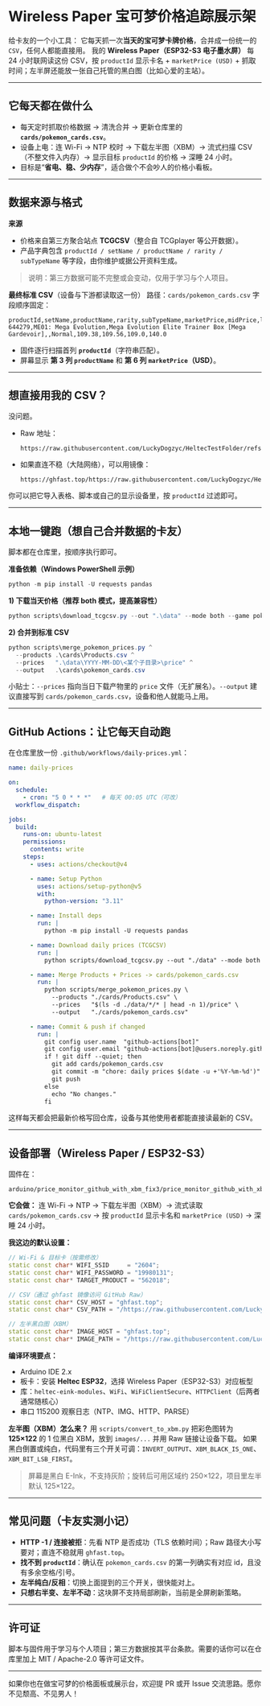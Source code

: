 # Wireless Paper 宝可梦价格追踪展示架

给卡友的一个小工具：
它每天抓一次**当天的宝可梦卡牌价格**，合并成一份统一的 `CSV`，任何人都能直接用。
我的 **Wireless Paper（ESP32-S3 电子墨水屏）** 每 24 小时联网读这份 CSV，按 `productId` 显示卡名 + `marketPrice (USD)` + 抓取时间；左半屏还能放一张自己托管的黑白图（比如心爱的主站）。

---

## 它每天都在做什么

* 每天定时抓取价格数据 → 清洗合并 → 更新仓库里的 **`cards/pokemon_cards.csv`**。
* 设备上电：连 Wi-Fi → NTP 校时 → 下载左半图（XBM）→ 流式扫描 CSV（不整文件入内存）→ 显示目标 `productId` 的价格 → 深睡 24 小时。
* 目标是“**省电、稳、少内存**”，适合做个不会吵人的价格小看板。

---

## 数据来源与格式

**来源**

* 价格来自第三方聚合站点 **TCGCSV**（整合自 TCGplayer 等公开数据）。
* 产品字典包含 `productId / setName / productName / rarity / subTypeName` 等字段，由你维护或据公开资料生成。

> 说明：第三方数据可能不完整或会变动，仅用于学习与个人项目。

**最终标准 CSV**（设备与下游都读取这一份）
路径：`cards/pokemon_cards.csv`
字段顺序固定：

```
productId,setName,productName,rarity,subTypeName,marketPrice,midPrice,lowPrice,highPrice
644279,ME01: Mega Evolution,Mega Evolution Elite Trainer Box [Mega Gardevoir],,Normal,109.38,109.56,109.0,140.0
```

* 固件逐行扫描首列 **`productId`**（字符串匹配）。
* 屏幕显示 **第 3 列 `productName`** 和 **第 6 列 `marketPrice`（USD）**。

---

## 想直接用我的 CSV？

没问题。

* Raw 地址：

  ```
  https://raw.githubusercontent.com/LuckyDogzyc/HeltecTestFolder/refs/heads/main/cards/pokemon_cards.csv
  ```
* 如果直连不稳（大陆网络），可以用镜像：

  ```
  https://ghfast.top/https://raw.githubusercontent.com/LuckyDogzyc/HeltecTestFolder/refs/heads/main/cards/pokemon_cards.csv
  ```

你可以把它导入表格、脚本或自己的显示设备里，按 `productId` 过滤即可。

---

## 本地一键跑（想自己合并数据的卡友）

脚本都在仓库里，按顺序执行即可。

**准备依赖（Windows PowerShell 示例）**

```powershell
python -m pip install -U requests pandas
```

**1) 下载当天价格（推荐 both 模式，提高兼容性）**

```powershell
python scripts\download_tcgcsv.py --out ".\data" --mode both --game pokemon
```

**2) 合并到标准 CSV**

```powershell
python scripts\merge_pokemon_prices.py ^
  --products .\cards\Products.csv ^
  --prices   ".\data\YYYY-MM-DD\<某个子目录>\price" ^
  --output   .\cards\pokemon_cards.csv
```

小贴士：`--prices` 指向当日下载产物里的 `price` 文件（无扩展名）。`--output` 建议直接写到 `cards/pokemon_cards.csv`，设备和他人就能马上用。

---

## GitHub Actions：让它每天自动跑

在仓库里放一份 `.github/workflows/daily-prices.yml`：

```yaml
name: daily-prices

on:
  schedule:
    - cron: "5 0 * * *"   # 每天 00:05 UTC（可改）
  workflow_dispatch:

jobs:
  build:
    runs-on: ubuntu-latest
    permissions:
      contents: write
    steps:
      - uses: actions/checkout@v4

      - name: Setup Python
        uses: actions/setup-python@v5
        with:
          python-version: "3.11"

      - name: Install deps
        run: |
          python -m pip install -U requests pandas

      - name: Download daily prices (TCGCSV)
        run: |
          python scripts/download_tcgcsv.py --out "./data" --mode both --game pokemon

      - name: Merge Products + Prices -> cards/pokemon_cards.csv
        run: |
          python scripts/merge_pokemon_prices.py \
            --products "./cards/Products.csv" \
            --prices   "$(ls -d ./data/*/* | head -n 1)/price" \
            --output   "./cards/pokemon_cards.csv"

      - name: Commit & push if changed
        run: |
          git config user.name  "github-actions[bot]"
          git config user.email "github-actions[bot]@users.noreply.github.com"
          if ! git diff --quiet; then
            git add cards/pokemon_cards.csv
            git commit -m "chore: daily prices $(date -u +'%Y-%m-%d')"
            git push
          else
            echo "No changes."
          fi
```

这样每天都会把最新价格写回仓库，设备与其他使用者都能直接读最新的 CSV。

---

## 设备部署（Wireless Paper / ESP32-S3）

固件在：

```
arduino/price_monitor_github_with_xbm_fix3/price_monitor_github_with_xbm_fix3.ino
```

**它会做：**
连 Wi-Fi → NTP → 下载左半图（XBM）→ 流式读取 `cards/pokemon_cards.csv` → 按 `productId` 显示卡名和 `marketPrice (USD)` → 深睡 24 小时。

**我这边的默认设置：**

```cpp
// Wi-Fi & 目标卡（按需修改）
static const char* WIFI_SSID     = "2604";
static const char* WIFI_PASSWORD = "19980131";
static const char* TARGET_PRODUCT = "562018";

// CSV（通过 ghfast 镜像访问 GitHub Raw）
static const char* CSV_HOST = "ghfast.top";
static const char* CSV_PATH = "/https://raw.githubusercontent.com/LuckyDogzyc/HeltecTestFolder/refs/heads/main/cards/pokemon_cards.csv";

// 左半黑白图（XBM）
static const char* IMAGE_HOST = "ghfast.top";
static const char* IMAGE_PATH = "/https://raw.githubusercontent.com/LuckyDogzyc/HeltecTestFolder/refs/heads/main/images/Greninja1/Greninja1.xbm";
```

**编译环境要点：**

* Arduino IDE 2.x
* 板卡：安装 **Heltec ESP32**，选择 Wireless Paper（ESP32-S3）对应板型
* 库：`heltec-eink-modules`、`WiFi`、`WiFiClientSecure`、`HTTPClient`（后两者通常随核心）
* 串口 115200 观察日志（NTP、IMG、HTTP、PARSE）

**左半图（XBM）怎么来？**
用 `scripts/convert_to_xbm.py` 把彩色图转为 **125×122** 的 1 位黑白 XBM，放到 `images/...` 并用 Raw 链接让设备下载。
如果黑白倒置或纯白，代码里有三个开关可调：`INVERT_OUTPUT`、`XBM_BLACK_IS_ONE`、`XBM_BIT_LSB_FIRST`。

> 屏幕是黑白 E-Ink，不支持灰阶；旋转后可用区域约 250×122，项目里左半默认 125×122。

---

## 常见问题（卡友实测小记）

* **HTTP -1 / 连接被拒**：先看 NTP 是否成功（TLS 依赖时间）；Raw 路径大小写要对；直连不稳就用 `ghfast.top`。
* **找不到 `productId`**：确认在 `pokemon_cards.csv` 的第一列确实有对应 id，且没有多余空格/引号。
* **左半纯白/反相**：切换上面提到的三个开关，很快能对上。
* **只想右半变、左半不动**：这块屏不支持局部刷新，当前是全屏刷新策略。

---

## 许可证

脚本与固件用于学习与个人项目；第三方数据按其平台条款。需要的话你可以在仓库里加上 MIT / Apache-2.0 等许可证文件。

---

如果你也在做宝可梦的价格面板或展示台，欢迎提 PR 或开 Issue 交流思路。愿你不见颓高、不见男人！
